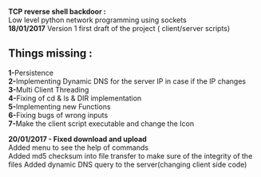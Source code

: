 <b><h>TCP reverse shell backdoor :</h></b><br>
Low level python network programming using sockets <br>
<b>18/01/2017</b> Version 1 first draft of the project ( client/server scripts)<br>
<b><h2>Things missing :</h2></b>
<b>1-</b>Persistence <br>
<b>2-</b>Implementing Dynamic DNS for the server IP in case if the IP changes<br>
<b>3-</b>Multi Client Threading<br>
<b>4-</b>Fixing of cd & ls & DIR implementation<br>
<b>5-</b>Implementing new Functions<br>
<b>6-</b>Fixing bugs of wrong inputs<br>
<b>7-</b>Make the client script executable and change the Icon<br>

<b>20/01/2017 - Fixed download and upload  </b><br>
Added menu to see the help of commands<br>
Added md5 checksum into file transfer to make sure of the integrity of the files
Added dynamic DNS query to the server(changing client side code)


~~~~~~~~~~~~~~~~~~~~~~~~~~~~~~~~ By Salah Baddou ~~~~~~~~~~~~~~~~~~~~~~~~~~~~~~~~~~~
